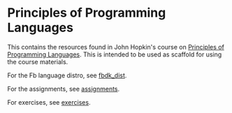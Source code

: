 # Principles of Programming Languages

This contains the resources found in John Hopkin's course on [Principles of Programming Languages](https://pl.cs.jhu.edu/pl/index.html). This is intended to be used as scaffold for using the course materials.

For the Fb language distro, see [fbdk_dist](https://github.com/oliikit/principles_of_programming_languages/tree/main/fbdk_dist).

For the assignments, see [assignments](https://github.com/oliikit/principles_of_programming_languages/tree/main/assignments).

For exercises, see [exercises](https://github.com/oliikit/principles_of_programming_languages/tree/main/exercises).
